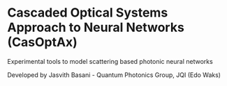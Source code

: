 # Cascaded Optical Systems Approach to Neural Networks (CasOptAx)

Experimental tools to model scattering based photonic neural networks

Developed by Jasvith Basani - Quantum Photonics Group, JQI (Edo Waks)

